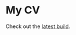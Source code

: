 # My CV

Check out the [latest build](https://github.com/kurabirko/cv/releases/download/latest/utku-birkan.pdf).